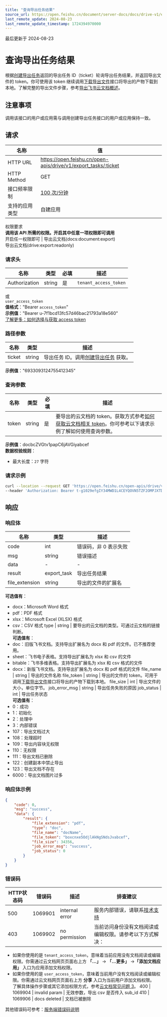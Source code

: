 ```yaml
---
title: "查询导出任务结果"
source_url: https://open.feishu.cn/document/server-docs/docs/drive-v1/export_task/get
last_remote_update: 2024-08-23
last_remote_update_timestamp: 1724394970000
---
```

最后更新于 2024-08-23

# 查询导出任务结果

根据[创建导出任务](https://open.feishu.cn/document/uAjLw4CM/ukTMukTMukTM/reference/drive-v1/export_task/create)返回的导出任务 ID（ticket）轮询导出任务结果，并返回导出文件的 token。你可使用该 token 继续调用[下载导出文件](https://open.feishu.cn/document/uAjLw4CM/ukTMukTMukTM/reference/drive-v1/export_task/download)接口将导出的产物下载到本地。了解完整的导出文件步骤，参考[导出飞书云文档概述](https://open.feishu.cn/document/uAjLw4CM/ukTMukTMukTM/reference/drive-v1/export_task/export-user-guide)。

## 注意事项

调用该接口的用户或应用需与调用创建导出任务接口的用户或应用保持一致。

## 请求
名称 | 值
---|---
HTTP URL | https://open.feishu.cn/open-apis/drive/v1/export_tasks/:ticket
HTTP Method | GET
接口频率限制 | [100 次/分钟](https://open.feishu.cn/document/ukTMukTMukTM/uUzN04SN3QjL1cDN)
支持的应用类型 | 自建应用
权限要求  
            **调用该 API 所需的权限。开启其中任意一项权限即可调用**  
            开启任一权限即可 | 导出云文档(docs:document:export)  
            导出云文档(drive:export:readonly)

### 请求头

名称 | 类型 | 必填 | 描述
--- | --- | --- | ---
Authorization | string | 是 | `tenant_access_token`  
或  
`user_access_token`  
**值格式**："Bearer `access_token`"  
**示例值**："Bearer u-7f1bcd13fc57d46bac21793a18e560"  
[了解更多：如何选择与获取 access token](https://open.feishu.cn/document/uAjLw4CM/ugTN1YjL4UTN24CO1UjN/trouble-shooting/how-to-choose-which-type-of-token-to-use)

### 路径参数

名称 | 类型 | 描述
--- | --- | ---
ticket | string | 导出任务 ID。调用[创建导出任务](https://open.feishu.cn/document/uAjLw4CM/ukTMukTMukTM/reference/drive-v1/export_task/create) 获取。  
**示例值**："6933093124755412345"

### 查询参数

名称 | 类型 | 必填 | 描述
--- | --- | --- | ---
token | string | 是 | 要导出的云文档的 token。获取方式参考[如何获取云文档相关 token](https://open.feishu.cn/document/ukTMukTMukTM/uczNzUjL3czM14yN3MTN#08bb5df6)。你可参考以下请求示例了解如何使用查询参数。  
**示例值**：docbcZVGtv1papC6jAVGiyabcef  
**数据校验规则**：  
- 最大长度：`27` 字符

### 请求示例
```bash
curl --location --request GET 'https://open.feishu.cn/open-apis/drive/v1/export_tasks/7143131813848809492?token=docbcZVGtv1papC6jAVGiyabcef' \
--header 'Authorization: Bearer t-g1029efgIY34MWD1L4CEYQOVN5TZF2OMPJXTDVOP'
```

## 响应

### 响应体

名称 | 类型 | 描述
--- | --- | ---
code | int | 错误码，非 0 表示失败
msg | string | 错误描述
data | \- | \-
result | export_task | 导出任务结果
file_extension | string | 导出的文件的扩展名  
**可选值有**：  
- docx：Microsoft Word 格式  
- pdf：PDF 格式  
- xlsx：Microsoft Excel (XLSX) 格式  
- csv：CSV 格式
type | string | 要导出的云文档的类型。可通过云文档的链接判断。  
**可选值有**：  
- doc：旧版飞书文档。支持导出扩展名为 docx 和 pdf 的文件。已不推荐使用。  
- sheet：飞书电子表格。支持导出扩展名为 xlsx 和 csv 的文件  
- bitable：飞书多维表格。支持导出扩展名为 xlsx 和 csv 格式的文件  
- docx：新版飞书文档。支持导出扩展名为 docx 和 pdf 格式的文件
file_name | string | 导出的文件名称
file_token | string | 导出的文件的 token。可用于调用[下载导出文件](https://open.feishu.cn/document/uAjLw4CM/ukTMukTMukTM/reference/drive-v1/export_task/download)接口将导出的产物下载到本地。
file_size | int | 导出文件的大小，单位字节。
job_error_msg | string | 导出任务失败的原因
job_status | int | 导出任务状态  
**可选值有**：  
- 0：成功  
- 1：初始化  
- 2：处理中  
- 3：内部错误  
- 107：导出文档过大  
- 108：处理超时  
- 109：导出内容块无权限  
- 110：无权限  
- 111：导出文档已删除  
- 122：创建副本中禁止导出  
- 123：导出文档不存在  
- 6000：导出文档图片过多

### 响应体示例
```json
{
    "code": 0,
    "msg": "success",
    "data": {
        "result": {
            "file_extension": "pdf",
            "type": "doc",
            "file_name": "docName",
            "file_token": "boxcnxe5OdjlAkNgSNdsJvabcef",
            "file_size": 34356,
            "job_error_msg": "success",
            "job_status": 0
        }
    }
}
```

### 错误码

HTTP状态码 | 错误码 | 描述 | 排查建议
--- | --- | --- | ---
500 | 1069901 | internal error | 服务内部错误，请联系[技术支持](https://open.feishu.cn/document/ukTMukTMukTM/uUDN04SN0QjL1QDN/docs-overview#51f94b41)
403 | 1069902 | no permission | 当前访问身份没有文档阅读或编辑权限。请参考以下方式解决：  
- 如果你使用的是 `tenant_access_token`，意味着当前应用没有文档阅读或编辑权限。你需通过云文档网页页面右上方 **「...」** -> **「...更多」** ->**「添加文档应用」** 入口为应用添加文档权限。  
- 如果你使用的是 `user_access_token`，意味着当前用户没有文档阅读或编辑权限。你需通过云文档网页页面右上方 **分享** 入口为当前用户添加文档权限。  
了解具体操作步骤或其它添加权限方式，参考[云文档常见问题 3](https://open.feishu.cn/document/ukTMukTMukTM/uczNzUjL3czM14yN3MTN#16c6475a)。
400 | 1069904 | invalid param | 无效参数，导出 csv 是否传入 sub_id
410 | 1069906 | docs deleted | 文档已被删除

其他错误码可参考：[服务端错误码说明](https://open.feishu.cn/document/ukTMukTMukTM/ugjM14COyUjL4ITN)
